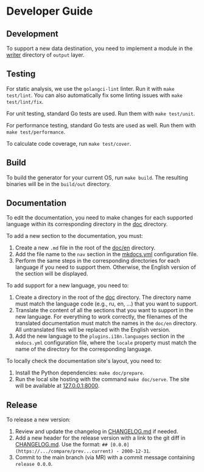 # Developer Guide

## Development

To support a new data destination, you need to implement a module in
the [writer](../../internal/generator/output/general/writer) directory of `output` layer.

## Testing

For static analysis, we use the `golangci-lint` linter.
Run it with `make test/lint`.
You can also automatically fix some linting issues with `make test/lint/fix`.

For unit testing, standard Go tests are used.
Run them with `make test/unit`.

For performance testing, standard Go tests are used as well.
Run them with `make test/performance`.

To calculate code coverage, run `make test/cover`.

## Build

To build the generator for your current OS, run `make build`.
The resulting binaries will be in the `build/out` directory.

## Documentation

To edit the documentation, you need to make changes for each supported language
within its corresponding directory in the [doc](../../doc) directory.

To add a new section to the documentation, you must:

1. Create a new `.md` file in the root of the [doc/en](../../doc/en) directory.
2. Add the file name to the `nav` section in the [mkdocs.yml](../../mkdocs.yml) configuration file.
3. Perform the same steps in the corresponding directories for each language if you need to support them.
   Otherwise, the English version of the section will be displayed.

To add support for a new language, you need to:

1. Create a directory in the root of the [doc](../../doc) directory. The directory name must match
   the language code (e.g., ru, en, ...) that you want to support.
2. Translate the content of all the sections that you want to support in the new language.
   For everything to work correctly, the filenames of the translated documentation must match
   the names in the `doc/en` directory. All untranslated files will be replaced with the English version.
3. Add the new language to the `plugins.i18n.languages` section in the `mkdocs.yml` configuration file,
   where the `locale` property must match the name of the directory for the corresponding language.

To locally check the documentation site's layout, you need to:

1. Install the Python dependencies: `make doc/prepare`.
2. Run the local site hosting with the command `make doc/serve`.
   The site will be available at [127.0.0.1:8000](http://127.0.0.1:8000).

## Release

To release a new version:

1. Review and update the changelog in [CHANGELOG.md](../../CHANGELOG.md) if needed.
2. Add a new header for the release version with a link to the git diff in [CHANGELOG.md](../../CHANGELOG.md).
   Use the format: `## [0.0.0](https://.../compare/prev...current) - 2000-12-31`.
3. Commit to the main branch (via MR) with a commit message containing `release 0.0.0`.
